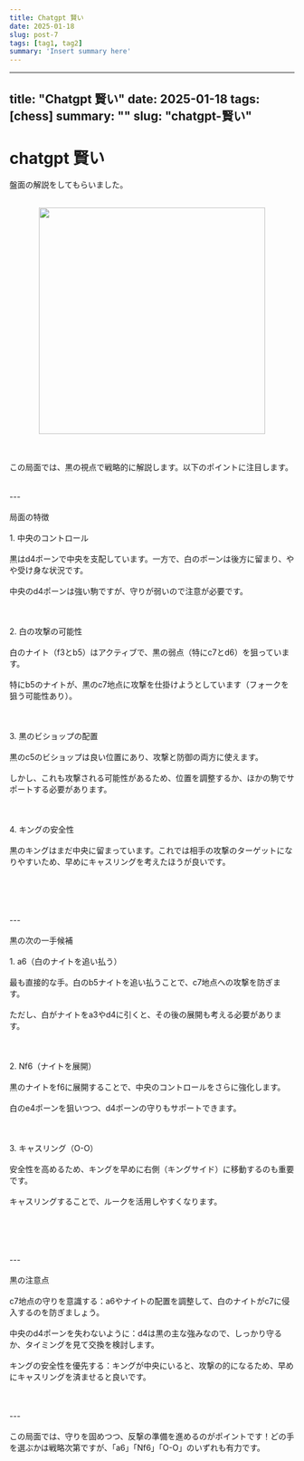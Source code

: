 ```yaml
---
title: Chatgpt 賢い
date: 2025-01-18
slug: post-7
tags: [tag1, tag2]
summary: 'Insert summary here'
---
```


---
title: "Chatgpt 賢い"
date: 2025-01-18
tags: [chess]
summary: ""
slug: "chatgpt-賢い"
---

# chatgpt 賢い

盤面の解説をしてもらいました。<br><div><br></div><div><div class="separator" style="clear: both; text-align: center;">
  <a href="https://blogger.googleusercontent.com/img/a/AVvXsEi1r4KG6Hf2wugFrMDoRd79qZ1XQMjoQAGOUiCWGfX_s_JKGLwhedg7q1lRyR6zLeDMGSmmIaRA19lTphvcDcqXTW-0Alw2MySVPWBZQsV4TC1RJGTKvJCMMxOZKMA9Sm0SWflmPueC083z7P538x0IA8ajiVYg9f1yf3zYUCW3GR7Atwhp21ZZw6ZQdcQ" imageanchor="1" style="margin-left: 1em; margin-right: 1em;">
    <img border="0"   src="https://blogger.googleusercontent.com/img/a/AVvXsEi1r4KG6Hf2wugFrMDoRd79qZ1XQMjoQAGOUiCWGfX_s_JKGLwhedg7q1lRyR6zLeDMGSmmIaRA19lTphvcDcqXTW-0Alw2MySVPWBZQsV4TC1RJGTKvJCMMxOZKMA9Sm0SWflmPueC083z7P538x0IA8ajiVYg9f1yf3zYUCW3GR7Atwhp21ZZw6ZQdcQ" width="400">
  </a>
</div><br></div><div><br></div><div>この局面では、黒の視点で戦略的に解説します。以下のポイントに注目します。</div><div><br></div><div><br></div><div>---</div><div><br></div><div>局面の特徴</div><div><br></div><div>1. 中央のコントロール</div><div><br></div><div>黒はd4ポーンで中央を支配しています。一方で、白のポーンは後方に留まり、やや受け身な状況です。</div><div><br></div><div>中央のd4ポーンは強い駒ですが、守りが弱いので注意が必要です。</div><div><br></div><div><br></div><div><br></div><div>2. 白の攻撃の可能性</div><div><br></div><div>白のナイト（f3とb5）はアクティブで、黒の弱点（特にc7とd6）を狙っています。</div><div><br></div><div>特にb5のナイトが、黒のc7地点に攻撃を仕掛けようとしています（フォークを狙う可能性あり）。</div><div><br></div><div><br></div><div><br></div><div>3. 黒のビショップの配置</div><div><br></div><div>黒のc5のビショップは良い位置にあり、攻撃と防御の両方に使えます。</div><div><br></div><div>しかし、これも攻撃される可能性があるため、位置を調整するか、ほかの駒でサポートする必要があります。</div><div><br></div><div><br></div><div><br></div><div>4. キングの安全性</div><div><br></div><div>黒のキングはまだ中央に留まっています。これでは相手の攻撃のターゲットになりやすいため、早めにキャスリングを考えたほうが良いです。</div><div><br></div><div><br></div><div><br></div><div><br></div><div><br></div><div>---</div><div><br></div><div>黒の次の一手候補</div><div><br></div><div>1. a6（白のナイトを追い払う）</div><div><br></div><div>最も直接的な手。白のb5ナイトを追い払うことで、c7地点への攻撃を防ぎます。</div><div><br></div><div>ただし、白がナイトをa3やd4に引くと、その後の展開も考える必要があります。</div><div><br></div><div><br></div><div><br></div><div>2. Nf6（ナイトを展開）</div><div><br></div><div>黒のナイトをf6に展開することで、中央のコントロールをさらに強化します。</div><div><br></div><div>白のe4ポーンを狙いつつ、d4ポーンの守りもサポートできます。</div><div><br></div><div><br></div><div><br></div><div>3. キャスリング（O-O）</div><div><br></div><div>安全性を高めるため、キングを早めに右側（キングサイド）に移動するのも重要です。</div><div><br></div><div>キャスリングすることで、ルークを活用しやすくなります。</div><div><br></div><div><br></div><div><br></div><div><br></div><div><br></div><div>---</div><div><br></div><div>黒の注意点</div><div><br></div><div>c7地点の守りを意識する：a6やナイトの配置を調整して、白のナイトがc7に侵入するのを防ぎましょう。</div><div><br></div><div>中央のd4ポーンを失わないように：d4は黒の主な強みなので、しっかり守るか、タイミングを見て交換を検討します。</div><div><br></div><div>キングの安全性を優先する：キングが中央にいると、攻撃の的になるため、早めにキャスリングを済ませると良いです。</div><div><br></div><div><br></div><div><br></div><div>---</div><div><br></div><div>この局面では、守りを固めつつ、反撃の準備を進めるのがポイントです！どの手を選ぶかは戦略次第ですが、「a6」「Nf6」「O-O」のいずれも有力です。</div><div><br></div><div><br></div>

